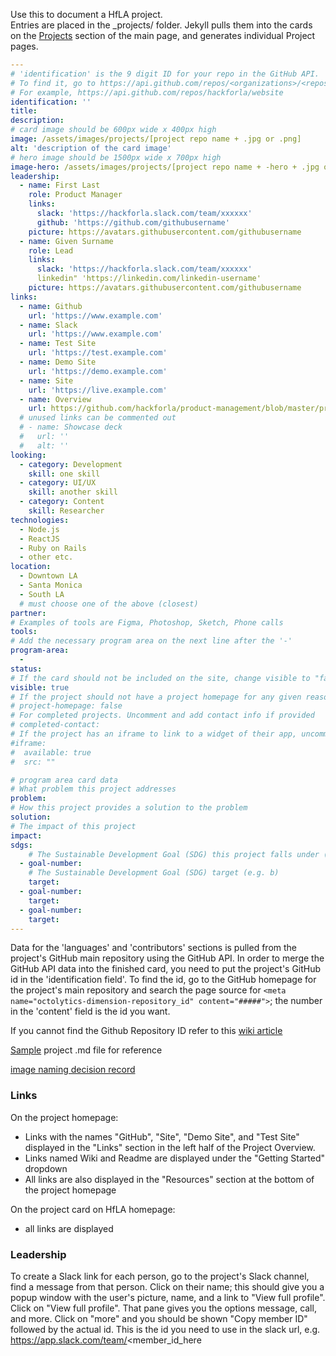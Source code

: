 Use this to document a HfLA project.  
Entries are placed in the _projects/ folder. Jekyll pulls them into the cards on the [Projects](https://www.hackforla.org/#projects) section of the main page, and generates individual Project pages.

```yaml
---
# 'identification' is the 9 digit ID for your repo in the GitHub API.
# To find it, go to https://api.github.com/repos/<organizations>/<repository-name>
# For example, https://api.github.com/repos/hackforla/website
identification: ''
title:
description:
# card image should be 600px wide x 400px high
image: /assets/images/projects/[project repo name + .jpg or .png]
alt: 'description of the card image'
# hero image should be 1500px wide x 700px high
image-hero: /assets/images/projects/[project repo name + -hero + .jpg or .png]
leadership:
  - name: First Last
    role: Product Manager
    links:
      slack: 'https://hackforla.slack.com/team/xxxxxx'
      github: 'https://github.com/githubusername'
    picture: https://avatars.githubusercontent.com/githubusername
  - name: Given Surname
    role: Lead
    links:
      slack: 'https://hackforla.slack.com/team/xxxxxx'
      linkedin" 'https://linkedin.com/linkedin-username'
    picture: https://avatars.githubusercontent.com/githubusername
links: 
  - name: Github
    url: 'https://www.example.com'
  - name: Slack
    url: 'https://www.example.com'
  - name: Test Site
    url: 'https://test.example.com'
  - name: Demo Site
    url: 'https://demo.example.com'
  - name: Site
    url: 'https://live.example.com'
  - name: Overview
    url: https://github.com/hackforla/product-management/blob/master/project-one-sheets/[REPLACE WITH PROJECT NAME]-Project-One-Sheet.pdf
  # unused links can be commented out
  # - name: Showcase deck
  #   url: ''
  #   alt: ''
looking:
  - category: Development
    skill: one skill
  - category: UI/UX
    skill: another skill
  - category: Content
    skill: Researcher
technologies: 
  - Node.js 
  - ReactJS 
  - Ruby on Rails
  - other etc.
location: 
  - Downtown LA
  - Santa Monica
  - South LA
  # must choose one of the above (closest)
partner:
# Examples of tools are Figma, Photoshop, Sketch, Phone calls
tools:
# Add the necessary program area on the next line after the '-'
program-area:
  -
status:
# If the card should not be included on the site, change visible to "false"
visible: true
# If the project should not have a project homepage for any given reason, add the following line (uncommented):
# project-homepage: false
# For completed projects. Uncomment and add contact info if provided
# completed-contact:
# If the project has an iframe to link to a widget of their app, uncomment below and provide a source link (indents matter):
#iframe:
#  available: true
#  src: ""

# program area card data
# What problem this project addresses
problem: 
# How this project provides a solution to the problem
solution:
# The impact of this project 
impact: 
sdgs:
    # The Sustainable Development Goal (SDG) this project falls under (e.g. 9)
  - goal-number: 
    # The Sustainable Development Goal (SDG) target (e.g. b)
    target:
  - goal-number:
    target:
  - goal-number:
    target:
---
```
Data for the 'languages' and 'contributors' sections is pulled from the project's GitHub main repository using the GitHub API. In order to merge the GitHub API data into the finished card, you need to put the project's GitHub id in the 'identification field'. To find the id, go to the GitHub homepage for the project's main repository and search the page source for `<meta name="octolytics-dimension-repository_id" content="#####">`; the number in the 'content' field is the id you want.

If you cannot find the Github Repository ID refer to this [wiki article](https://github.com/hackforla/website/wiki/How-to-get-repository-ID-for-a-new-project-card)

[Sample](https://raw.githubusercontent.com/hackforla/website/gh-pages/_projects/311-data.md) project .md file for reference 

[image naming decision record](https://github.com/hackforla/website/issues/233)

### Links
On the project homepage:

* Links with the names "GitHub", "Site", "Demo Site", and "Test Site" displayed in the "Links" section in the left half of the Project Overview.
* Links named Wiki and Readme are displayed under the "Getting Started" dropdown
* All links are also displayed in the "Resources" section at the bottom of the project homepage

On the project card on HfLA homepage:

* all links are displayed

### Leadership
To create a Slack link for each person, go to the project's Slack channel, find a message from that person. Click on their name; this should give you a popup window with the user's picture, name, and a link to "View full profile". Click on "View full profile". That pane gives you the options message, call, and more. Click on "more" and you should be shown "Copy member ID" followed by the actual id. This is the id you need to use in the slack url, e.g. https://app.slack.com/team/<member_id_here